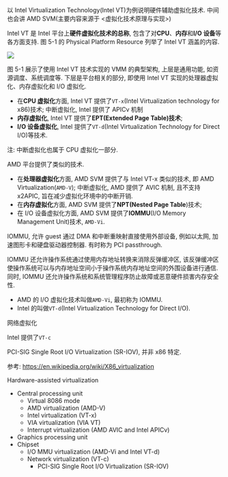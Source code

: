 以 Intel Virtualization Technology(Intel VT)为例说明硬件辅助虚拟化技术. 中间也会讲 AMD SVM(主要内容来源于 <虚拟化技术原理与实现>)

Intel VT 是 Intel 平台上**硬件虚拟化技术的总称**, 包含了对**CPU**、**内存**和**I/O 设备**等各方面支持. 图 5-1 的 Physical Platform Resource 列举了 Intel VT 涵盖的内容.

![](./images/2019-07-01-17-59-30.png)

图 5-1 展示了使用 Intel VT 技术实现的 VMM 的典型架构, 上层是通用功能, 如资源调度、系统调度等. 下层是平台相关的部分, 即使用 Intel VT 实现的处理器虚拟化、内存虚拟化和 I/O 虚拟化.

- 在**CPU 虚拟化**方面, Intel VT 提供了`VT-x`(Intel Virtualization technology for x86)技术; 中断虚拟化, Intel 提供了 APICv 机制
- **内存虚拟化**, Intel VT 提供了**EPT(Extended Page Table)技术**;
- **I/O 设备虚拟化**, Intel 提供了`VT-d`(Intel Virtualization Technology for Direct I/O)等技术.

注: 中断虚拟化也属于 CPU 虚拟化一部分.

AMD 平台提供了类似的技术.

- 在**处理器虚拟化**方面, AMD SVM 提供了与 Intel VT-x 类似的技术, 即 AMD Virtualization(`AMD-V`); 中断虚拟化, AMD 提供了 AVIC 机制, 且不支持 x2APIC, 旨在减少虚拟化环境中的中断开销.
- 在**内存虚拟化**方面, AMD SVM 提供了**NPT(Nested Page Table**)技术;
- 在 I/O 设备虚拟化方面, AMD SVM 提供了**IOMMU**(I/O Memory Management Unit)技术, `AMD-Vi`.

IOMMU, 允许 guest 通过 DMA 和中断重映射直接使用外部设备, 例如以太网, 加速图形卡和硬盘驱动器控制器. 有时称为 PCI passthrough.

IOMMU 还允许操作系统通过使用内存地址转换来消除反弹缓冲区, 该反弹缓冲区使操作系统可以与内存地址空间小于操作系统内存地址空间的外围设备进行通信. 同时, IOMMU 还允许操作系统和系统管理程序防止故障或恶意硬件损害内存安全性.

- AMD 的 I/O 虚拟化技术叫做`AMD-Vi`, 最初称为 IOMMU.
- Intel 的叫做`VT-d`(Intel Virtualization Technology for Direct I/O).


网络虚拟化

Intel 提供了`VT-c`

PCI-SIG Single Root I/O Virtualization (SR-IOV), 并非 x86 特定.

参考: https://en.wikipedia.org/wiki/X86_virtualization

Hardware-assisted virtualization
* Central processing unit
    * Virtual 8086 mode
    * AMD virtualization (AMD-V)
    * Intel virtualization (VT-x)
    * VIA virtualization (VIA VT)
    * Interrupt virtualization (AMD AVIC and Intel APICv)
* Graphics processing unit
* Chipset
    * I/O MMU virtualization (AMD-Vi and Intel VT-d)
    * Network virtualization (VT-c)
        * PCI-SIG Single Root I/O Virtualization (SR-IOV)